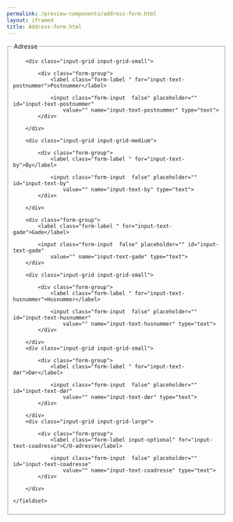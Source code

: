 ```yaml
--- 
permalink: /preview-components/address-form.html
layout: iframed 
title: Address-form.html
---
```

<form class="form-large">
    <fieldset>
        <legend>Adresse</legend>

        <div class="input-grid input-grid-small">

            <div class="form-group">
                <label class="form-label " for="input-text-postnummer">Postnummer</label>

                <input class="form-input  false" placeholder="" id="input-text-postnummer"
                    value="" name="input-text-postnummer" type="text">
            </div>

        </div>

        <div class="input-grid input-grid-medium">

            <div class="form-group">
                <label class="form-label " for="input-text-by">By</label>

                <input class="form-input  false" placeholder="" id="input-text-by"
                    value="" name="input-text-by" type="text">
            </div>

        </div>

        <div class="form-group">
            <label class="form-label " for="input-text-gade">Gade</label>

            <input class="form-input  false" placeholder="" id="input-text-gade"
                value="" name="input-text-gade" type="text">
        </div>

        <div class="input-grid input-grid-small">

            <div class="form-group">
                <label class="form-label " for="input-text-husnummer">Husnummer</label>

                <input class="form-input  false" placeholder="" id="input-text-husnummer"
                    value="" name="input-text-husnummer" type="text">
            </div>

        </div>
        <div class="input-grid input-grid-small">

            <div class="form-group">
                <label class="form-label " for="input-text-dør">Dør</label>

                <input class="form-input  false" placeholder="" id="input-text-dør"
                    value="" name="input-text-dør" type="text">
            </div>

        </div>
        <div class="input-grid input-grid-large">

            <div class="form-group">
                <label class="form-label input-optional" for="input-text-coadresse">C/O-adresse</label>

                <input class="form-input  false" placeholder="" id="input-text-coadresse"
                    value="" name="input-text-coadresse" type="text">
            </div>

        </div>

    </fieldset>
</form>